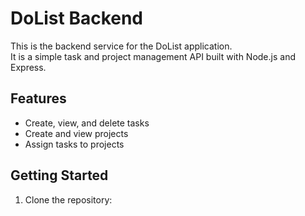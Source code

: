 # DoList Backend

This is the backend service for the DoList application.  
It is a simple task and project management API built with Node.js and Express.

## Features

- Create, view, and delete tasks
- Create and view projects
- Assign tasks to projects

## Getting Started

1. Clone the repository:
